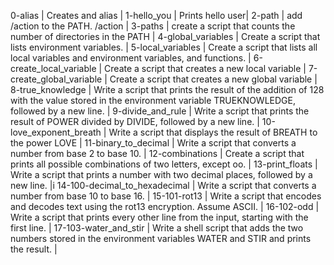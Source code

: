 0-alias | Creates and alias |
1-hello_you | Prints hello user|
2-path | add /action to the PATH. /action |
3-paths | create a script that counts the number of directories in the PATH |
4-global_variables | Create a script that lists environment variables. |
5-local_variables | Create a script that lists all local variables and environment variables, and functions. |
6-create_local_variable | Create a script that creates a new local variable |
7-create_global_variable | Create a script that creates a new global variable |
8-true_knowledge | Write a script that prints the result of the addition of 128 with the value stored in the environment variable TRUEKNOWLEDGE, followed by a new line. |
9-divide_and_rule | Write a script that prints the result of POWER divided by DIVIDE, followed by a new line. |
10-love_exponent_breath | Write a script that displays the result of BREATH to the power LOVE |
11-binary_to_decimal | Write a script that converts a number from base 2 to base 10. |
12-combinations | Create a script that prints all possible combinations of two letters, except oo. |
13-print_floats | Write a script that prints a number with two decimal places, followed by a new line. |i
14-100-decimal_to_hexadecimal | Write a script that converts a number from base 10 to base 16. |
15-101-rot13 | Write a script that encodes and decodes text using the rot13 encryption. Assume ASCII. |
16-102-odd | Write a script that prints every other line from the input, starting with the first line. |
17-103-water_and_stir | Write a shell script that adds the two numbers stored in the environment variables WATER and STIR and prints the result. |
